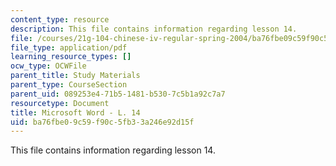 ```yaml
---
content_type: resource
description: This file contains information regarding lesson 14.
file: /courses/21g-104-chinese-iv-regular-spring-2004/ba76fbe09c59f90c5fb33a246e92d15f_MIT21G_104S04_Oral_14.pdf
file_type: application/pdf
learning_resource_types: []
ocw_type: OCWFile
parent_title: Study Materials
parent_type: CourseSection
parent_uid: 089253e4-71b5-1481-b530-7c5b1a92c7a7
resourcetype: Document
title: Microsoft Word - L. 14
uid: ba76fbe0-9c59-f90c-5fb3-3a246e92d15f
---
```

This file contains information regarding lesson 14.

